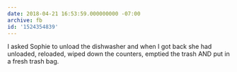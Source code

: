 ```yaml
---
date: 2018-04-21 16:53:59.000000000 -07:00
archive: fb
id: '1524354839'
---
```


I asked Sophie to unload the dishwasher and when I got back she had unloaded, reloaded, wiped down the counters, emptied the trash AND put in a fresh trash bag.

